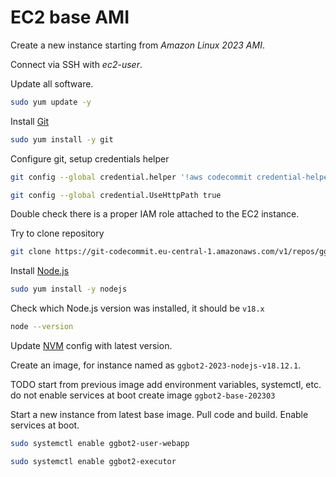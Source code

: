 # EC2 base AMI

Create a new instance starting from *Amazon Linux 2023 AMI*.

Connect via SSH with *ec2-user*.

Update all software.

```sh
sudo yum update -y
```

Install [Git](./tech-stack.md#git)

```sh
sudo yum install -y git
```

Configure git, setup credentials helper

```sh
git config --global credential.helper '!aws codecommit credential-helper $@'

git config --global credential.UseHttpPath true
```

Double check there is a proper IAM role attached to the EC2 instance.

Try to clone repository

```sh
git clone https://git-codecommit.eu-central-1.amazonaws.com/v1/repos/ggbot2-monorepo
```

Install [Node.js](./tech-stack.md#nodejs)

```sh
sudo yum install -y nodejs
```

Check which Node.js version was installed, it should be `v18.x`

```sh
node --version
```

Update [NVM](./tech-stack.md#nvm) config with latest version.

Create an image, for instance named as `ggbot2-2023-nodejs-v18.12.1`.

TODO
start from previous image
add environment variables, systemctl, etc.
do not enable services at boot
create image `ggbot2-base-202303`

Start a new instance from latest base image.
Pull code and build.
Enable services at boot.

```sh
sudo systemctl enable ggbot2-user-webapp
```

```sh
sudo systemctl enable ggbot2-executor
```

